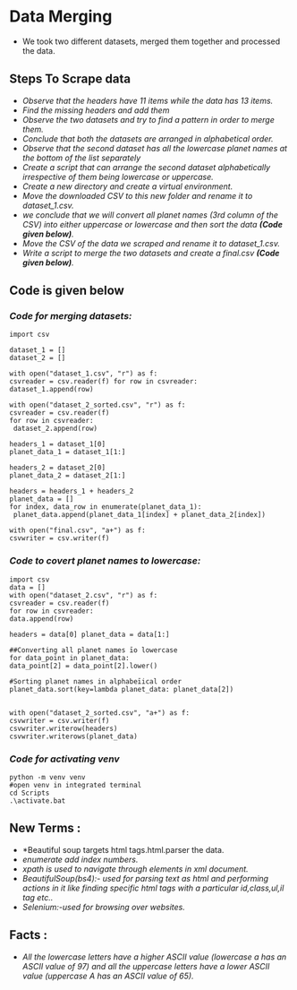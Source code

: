 # Data Merging
* We took two different datasets, merged them together and processed the data.

## Steps To Scrape data
  * *Observe that the headers have 11 items while the data has 13 items.*
  * *Find the missing headers and add them*
  * *Observe the two datasets and try to find a pattern in order to merge them.*
  * *Conclude that both the datasets are arranged in alphabetical order.*
  * *Observe that the second dataset has all the lowercase planet names at the bottom of the list separately*
  * *Create a script that can arrange the second dataset alphabetically irrespective of them being lowercase or uppercase.*
  * *Create a new directory and create a virtual environment.*
  * *Move the downloaded CSV to this new folder and rename it to dataset_1.csv.*
  * *we conclude that we will convert all planet names (3rd column of the CSV) into either uppercase or lowercase and then sort the data **(Code given below)**.*
  * *Move the CSV of the data we scraped and rename it to dataset_1.csv.*
  * *Write a script to merge the two datasets and create a final.csv **(Code given below)**.*
  
## Code is given below
### *Code for merging datasets:* 
````
import csv

dataset_1 = [] 
dataset_2 = []

with open("dataset_1.csv", "r") as f:
csvreader = csv.reader(f) for row in csvreader:
dataset_1.append(row)

with open("dataset_2_sorted.csv", "r") as f:
csvreader = csv.reader(f) 
for row in csvreader:
 dataset_2.append(row)

headers_1 = dataset_1[0] 
planet_data_1 = dataset_1[1:]

headers_2 = dataset_2[0] 
planet_data_2 = dataset_2[1:]

headers = headers_1 + headers_2 
planet_data = []
for index, data_row in enumerate(planet_data_1): 
 planet_data.append(planet_data_1[index] + planet_data_2[index])

with open("final.csv", "a+") as f: 
csvwriter = csv.writer(f) 
````
### *Code to covert planet names to lowercase:*
````
import csv
data = []
with open("dataset_2.csv", "r") as f:
csvreader = csv.reader(f)
for row in csvreader:
data.append(row)

headers = data[0] planet_data = data[1:]

##Converting all planet names īo lowercase
for data_point in planet_data:
data_point[2] = data_point[2].lower()

#Sorting planet names in alphabeīical order
planet_data.sort(key=lambda planet_data: planet_data[2])


with open("dataset_2_sorted.csv", "a+") as f: 
csvwriter = csv.writer(f) 
csvwriter.writerow(headers) 
csvwriter.writerows(planet_data)

````
### *Code for activating venv*
````
python -m venv venv
#open venv in integrated terminal
cd Scripts
.\activate.bat
````
## New Terms :
 * *Beautiful soup targets html tags.html.parser the data.
 * *enumerate add index numbers.*
 * *xpath is used to navigate through elements in xml document.*
 * *BeautifulSoup(bs4):- used for parsing text as html and performing actions in it like finding specific html tags with a particular id,class,ul,il tag etc..*
 * *Selenium:-used for browsing over websites.*

## Facts :
* *All the lowercase letters have a higher ASCII value (lowercase a
has an ASCII value of 97) and all the uppercase letters have a lower ASCII
value (uppercase A has an ASCII value of 65).*
